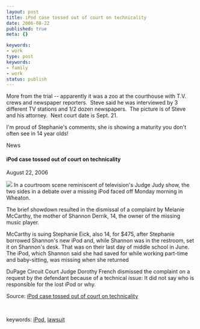 ```yaml
---
layout: post
title: iPod case tossed out of court on technicality
date: 2006-08-22
published: true
meta: {}

keywords:
- work
type: post
keywords:
- family
- work
status: publish
---
```



More from the trial -- apparently it was a zoo at the courthouse with T.V. crews and newspaper reporters.  Steve said he was interviewed by 3 different TV stations and 1/2 dozen newspapers.  The picture is of Steve and his attorney.  Next court date is Sept. 21. 



I'm proud of Stephanie's comments, she is showing a maturity you don't often see in 14 year olds!

 <!-- blockquote  -->

News

#### iPod case tossed out of court on technicality



August 22, 2006



[![](http://www.andyeick.com/_blogMedia/iPodcasetossedoutofcourtontechnicality_D53A/NA22_IPOD_P1_thumb3.jpg)](http://www.andyeick.com/_blogMedia/iPodcasetossedoutofcourtontechnicality_D53A/NA22_IPOD_P15.jpg) In a courtroom scene reminiscent of television's Judge Judy show, the two sides in a debate over a missing iPod faced off Monday morning in Wheaton.



The brief showdown resulted in the dismissal of a complaint by Melanie McCarthy, the mother of Shannon Derrik, 14, the owner of the missing music player.



McCarthy is suing Stephanie Eick, also 14, for $475, after Stephanie borrowed Shannon's new iPod and, while Shannon was in the restroom, set it on Shannon's desk. That was on their last day of middle school in June. The iPod, which Shannon said she had saved for while working part-time and baby-sitting, was missing when she returned



DuPage Circuit Court Judge Dorothy French dismissed the complaint on a request by the defendant because of a technical issue: It did not say who is responsible for the lost iPod or why.

<!-- endblockquote  -->

Source: [iPod case tossed out of court on technicality](http://www.suntimes.com/output/news/ipod22.html)



 



keywords: [iPod](http://technorati.com/tag/iPod), [lawsuit](http://technorati.com/tag/lawsuit)

